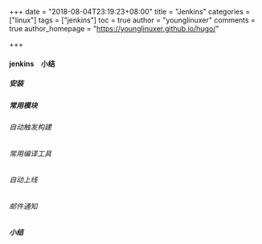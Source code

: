 +++
date = "2018-08-04T23:19:23+08:00"
title = "Jenkins"
categories = ["linux"]
tags = ["jenkins"]
toc = true
author = "younglinuxer"
comments = true
author_homepage =  "https://younglinuxer.github.io/hugo/"

+++

#### jenkins　小结

##### 安装
##### 常用模块
###### 自动触发构建　
###### 常用编译工具
###### 自动上线
###### 邮件通知
##### 小结